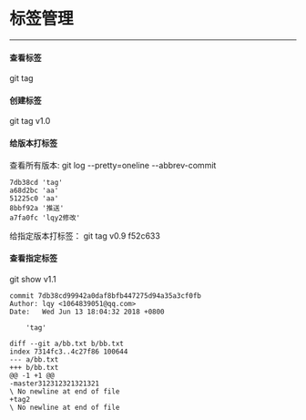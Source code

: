 # 标签管理

<hr/>

#### 查看标签  

git tag

#### 创建标签

git tag v1.0

#### 给版本打标签

查看所有版本: git log --pretty=oneline --abbrev-commit

```
7db38cd 'tag'
a68d2bc 'aa'
51225c0 'aa'
8bbf92a '推送'
a7fa0fc 'lqy2修改'
```

给指定版本打标签： git tag v0.9 f52c633

#### 查看指定标签

git show v1.1

```
commit 7db38cd99942a0daf8bfb447275d94a35a3cf0fb
Author: lqy <1064839051@qq.com>
Date:   Wed Jun 13 18:04:32 2018 +0800

    'tag'

diff --git a/bb.txt b/bb.txt
index 7314fc3..4c27f86 100644
--- a/bb.txt
+++ b/bb.txt
@@ -1 +1 @@
-master312312321321321
\ No newline at end of file
+tag2
\ No newline at end of file
```